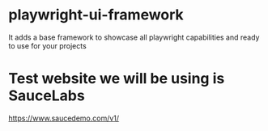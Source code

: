 # playwright-ui-framework

It adds a base framework to showcase all playwright capabilities and ready to use for your projects

# Test website we will be using is SauceLabs

https://www.saucedemo.com/v1/
